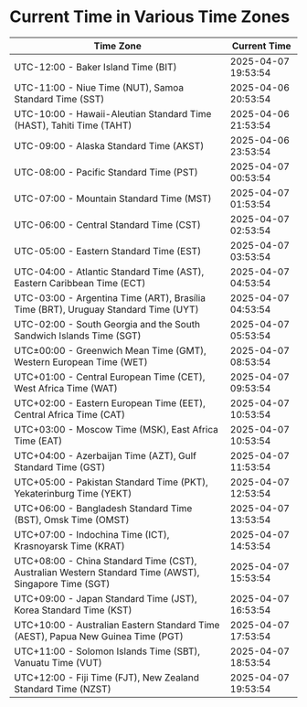 # Current Time in Various Time Zones

| Time Zone | Current Time |
|-----------|--------------|
| UTC-12:00 - Baker Island Time (BIT) | 2025-04-07 19:53:54 |
| UTC-11:00 - Niue Time (NUT), Samoa Standard Time (SST) | 2025-04-06 20:53:54 |
| UTC-10:00 - Hawaii-Aleutian Standard Time (HAST), Tahiti Time (TAHT) | 2025-04-06 21:53:54 |
| UTC-09:00 - Alaska Standard Time (AKST) | 2025-04-06 23:53:54 |
| UTC-08:00 - Pacific Standard Time (PST) | 2025-04-07 00:53:54 |
| UTC-07:00 - Mountain Standard Time (MST) | 2025-04-07 01:53:54 |
| UTC-06:00 - Central Standard Time (CST) | 2025-04-07 02:53:54 |
| UTC-05:00 - Eastern Standard Time (EST) | 2025-04-07 03:53:54 |
| UTC-04:00 - Atlantic Standard Time (AST), Eastern Caribbean Time (ECT) | 2025-04-07 04:53:54 |
| UTC-03:00 - Argentina Time (ART), Brasília Time (BRT), Uruguay Standard Time (UYT) | 2025-04-07 04:53:54 |
| UTC-02:00 - South Georgia and the South Sandwich Islands Time (SGT) | 2025-04-07 05:53:54 |
| UTC±00:00 - Greenwich Mean Time (GMT), Western European Time (WET) | 2025-04-07 08:53:54 |
| UTC+01:00 - Central European Time (CET), West Africa Time (WAT) | 2025-04-07 09:53:54 |
| UTC+02:00 - Eastern European Time (EET), Central Africa Time (CAT) | 2025-04-07 10:53:54 |
| UTC+03:00 - Moscow Time (MSK), East Africa Time (EAT) | 2025-04-07 10:53:54 |
| UTC+04:00 - Azerbaijan Time (AZT), Gulf Standard Time (GST) | 2025-04-07 11:53:54 |
| UTC+05:00 - Pakistan Standard Time (PKT), Yekaterinburg Time (YEKT) | 2025-04-07 12:53:54 |
| UTC+06:00 - Bangladesh Standard Time (BST), Omsk Time (OMST) | 2025-04-07 13:53:54 |
| UTC+07:00 - Indochina Time (ICT), Krasnoyarsk Time (KRAT) | 2025-04-07 14:53:54 |
| UTC+08:00 - China Standard Time (CST), Australian Western Standard Time (AWST), Singapore Time (SGT) | 2025-04-07 15:53:54 |
| UTC+09:00 - Japan Standard Time (JST), Korea Standard Time (KST) | 2025-04-07 16:53:54 |
| UTC+10:00 - Australian Eastern Standard Time (AEST), Papua New Guinea Time (PGT) | 2025-04-07 17:53:54 |
| UTC+11:00 - Solomon Islands Time (SBT), Vanuatu Time (VUT) | 2025-04-07 18:53:54 |
| UTC+12:00 - Fiji Time (FJT), New Zealand Standard Time (NZST) | 2025-04-07 19:53:54 |
